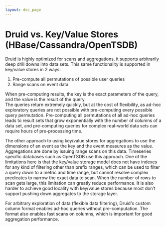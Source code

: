 ```yaml
---
layout: doc_page
---
```


<!--
  ~ Licensed to the Apache Software Foundation (ASF) under one
  ~ or more contributor license agreements.  See the NOTICE file
  ~ distributed with this work for additional information
  ~ regarding copyright ownership.  The ASF licenses this file
  ~ to you under the Apache License, Version 2.0 (the
  ~ "License"); you may not use this file except in compliance
  ~ with the License.  You may obtain a copy of the License at
  ~
  ~   http://www.apache.org/licenses/LICENSE-2.0
  ~
  ~ Unless required by applicable law or agreed to in writing,
  ~ software distributed under the License is distributed on an
  ~ "AS IS" BASIS, WITHOUT WARRANTIES OR CONDITIONS OF ANY
  ~ KIND, either express or implied.  See the License for the
  ~ specific language governing permissions and limitations
  ~ under the License.
  -->

Druid vs. Key/Value Stores (HBase/Cassandra/OpenTSDB)
====================================================

Druid is highly optimized for scans and aggregations, it supports arbitrarily deep drill downs into data sets. This same functionality 
is supported in key/value stores in 2 ways:

1. Pre-compute all permutations of possible user queries
2. Range scans on event data

When pre-computing results, the key is the exact parameters of the query, and the value is the result of the query.  
The queries return extremely quickly, but at the cost of flexibility, as ad-hoc exploratory queries are not possible with 
pre-computing every possible query permutation. Pre-computing all permutations of all ad-hoc queries leads to result sets 
that grow exponentially with the number of columns of a data set, and pre-computing queries for complex real-world data sets 
can require hours of pre-processing time.

The other approach to using key/value stores for aggregations to use the dimensions of an event as the key and the event measures as the value. 
Aggregations are done by issuing range scans on this data. Timeseries specific databases such as OpenTSDB use this approach. 
One of the limitations here is that the key/value storage model does not have indexes for any kind of filtering other than prefix ranges, 
which can be used to filter a query down to a metric and time range, but cannot resolve complex predicates to narrow the exact data to scan. 
When the number of rows to scan gets large, this limitation can greatly reduce performance. It is also harder to achieve good 
locality with key/value stores because most don’t support pushing down aggregates to the storage layer.

For arbitrary exploration of data (flexible data filtering), Druid's custom column format enables ad-hoc queries without pre-computation. The format 
also enables fast scans on columns, which is important for good aggregation performance.
